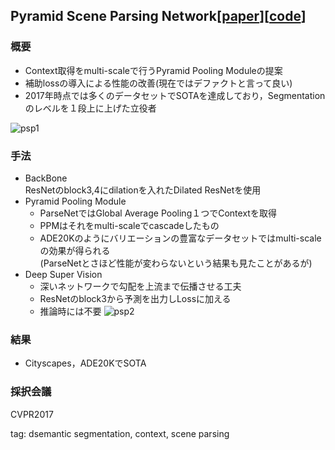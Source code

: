 ## Pyramid Scene Parsing Network[[paper]()][[code](https://github.com/hszhao/semseg)]



### 概要
- Context取得をmulti-scaleで行うPyramid Pooling Moduleの提案
- 補助lossの導入による性能の改善(現在ではデファクトと言って良い)
- 2017年時点では多くのデータセットでSOTAを達成しており，Segmentationのレベルを１段上に上げた立役者

![psp1](./psp/psp1.jpg)

### 手法
- BackBone  
ResNetのblock3,4にdilationを入れたDilated ResNetを使用
- Pyramid Pooling Module
  - ParseNetではGlobal Average Pooling１つでContextを取得
  - PPMはそれをmulti-scaleでcascadeしたもの  
  - ADE20Kのようにバリエーションの豊富なデータセットではmulti-scaleの効果が得られる  
  (ParseNetとさほど性能が変わらないという結果も見たことがあるが)
- Deep Super Vision
  - 深いネットワークで勾配を上流まで伝播させる工夫
  - ResNetのblock3から予測を出力しLossに加える
  - 推論時には不要
![psp2](./psp/psp2.jpg)

### 結果
- Cityscapes，ADE20KでSOTA

### 採択会議
CVPR2017

tag: dsemantic segmentation, context, scene parsing